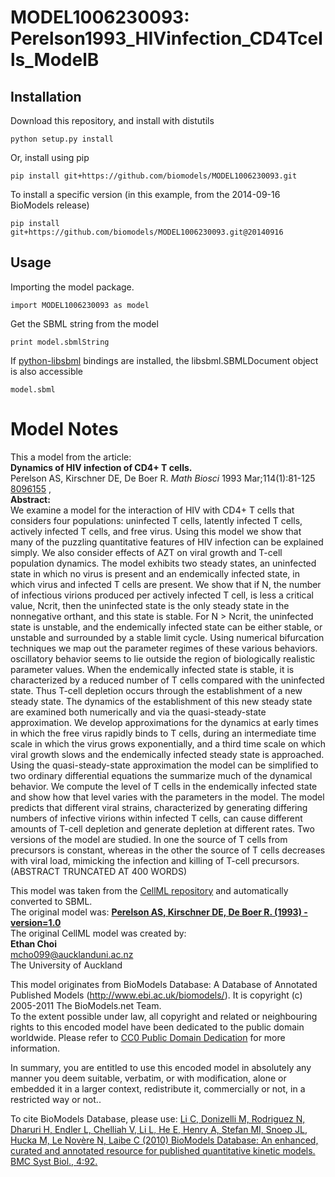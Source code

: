 # MODEL1006230093: Perelson1993_HIVinfection_CD4Tcells_ModelB

## Installation

Download this repository, and install with distutils

`python setup.py install`

Or, install using pip

`pip install git+https://github.com/biomodels/MODEL1006230093.git`

To install a specific version (in this example, from the 2014-09-16 BioModels release)

`pip install git+https://github.com/biomodels/MODEL1006230093.git@20140916`

## Usage

Importing the model package.

`import MODEL1006230093 as model`

Get the SBML string from the model

`print model.sbmlString`

If [python-libsbml](https://pypi.python.org/pypi/python-libsbml) bindings are
installed, the libsbml.SBMLDocument object is also accessible

`model.sbml`


# Model Notes


This a model from the article:  
**Dynamics of HIV infection of CD4+ T cells.**   
Perelson AS, Kirschner DE, De Boer R. _Math Biosci_ 1993 Mar;114(1):81-125
[8096155](http://www.ncbi.nlm.nih.gov/pubmed/8096155) ,  
**Abstract:**   
We examine a model for the interaction of HIV with CD4+ T cells that considers
four populations: uninfected T cells, latently infected T cells, actively
infected T cells, and free virus. Using this model we show that many of the
puzzling quantitative features of HIV infection can be explained simply. We
also consider effects of AZT on viral growth and T-cell population dynamics.
The model exhibits two steady states, an uninfected state in which no virus is
present and an endemically infected state, in which virus and infected T cells
are present. We show that if N, the number of infectious virions produced per
actively infected T cell, is less a critical value, Ncrit, then the uninfected
state is the only steady state in the nonnegative orthant, and this state is
stable. For N > Ncrit, the uninfected state is unstable, and the endemically
infected state can be either stable, or unstable and surrounded by a stable
limit cycle. Using numerical bifurcation techniques we map out the parameter
regimes of these various behaviors. oscillatory behavior seems to lie outside
the region of biologically realistic parameter values. When the endemically
infected state is stable, it is characterized by a reduced number of T cells
compared with the uninfected state. Thus T-cell depletion occurs through the
establishment of a new steady state. The dynamics of the establishment of this
new steady state are examined both numerically and via the quasi-steady-state
approximation. We develop approximations for the dynamics at early times in
which the free virus rapidly binds to T cells, during an intermediate time
scale in which the virus grows exponentially, and a third time scale on which
viral growth slows and the endemically infected steady state is approached.
Using the quasi-steady-state approximation the model can be simplified to two
ordinary differential equations the summarize much of the dynamical behavior.
We compute the level of T cells in the endemically infected state and show how
that level varies with the parameters in the model. The model predicts that
different viral strains, characterized by generating differing numbers of
infective virions within infected T cells, can cause different amounts of
T-cell depletion and generate depletion at different rates. Two versions of
the model are studied. In one the source of T cells from precursors is
constant, whereas in the other the source of T cells decreases with viral
load, mimicking the infection and killing of T-cell precursors.(ABSTRACT
TRUNCATED AT 400 WORDS)

This model was taken from the [CellML
repository](http://www.cellml.org/models) and automatically converted to SBML.  
The original model was: [ **Perelson AS, Kirschner DE, De Boer R. (1993) -
version=1.0**
](http://models.cellml.org/exposure/b69ca9baf6ee39a1b2f33c4568589ab5)  
The original CellML model was created by:  
**Ethan Choi**   
mcho099@aucklanduni.ac.nz  
The University of Auckland  

This model originates from BioModels Database: A Database of Annotated
Published Models (http://www.ebi.ac.uk/biomodels/). It is copyright (c)
2005-2011 The BioModels.net Team.  
To the extent possible under law, all copyright and related or neighbouring
rights to this encoded model have been dedicated to the public domain
worldwide. Please refer to [CC0 Public Domain
Dedication](http://creativecommons.org/publicdomain/zero/1.0/) for more
information.

In summary, you are entitled to use this encoded model in absolutely any
manner you deem suitable, verbatim, or with modification, alone or embedded it
in a larger context, redistribute it, commercially or not, in a restricted way
or not..  
  
To cite BioModels Database, please use: [Li C, Donizelli M, Rodriguez N,
Dharuri H, Endler L, Chelliah V, Li L, He E, Henry A, Stefan MI, Snoep JL,
Hucka M, Le Novère N, Laibe C (2010) BioModels Database: An enhanced, curated
and annotated resource for published quantitative kinetic models. BMC Syst
Biol., 4:92.](http://www.ncbi.nlm.nih.gov/pubmed/20587024)


